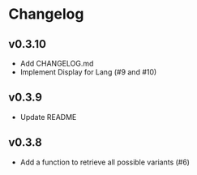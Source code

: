 Changelog
=========

## v0.3.10

- Add CHANGELOG.md
- Implement Display for Lang (#9 and #10)

## v0.3.9

- Update README

## v0.3.8

- Add a function to retrieve all possible variants (#6)
